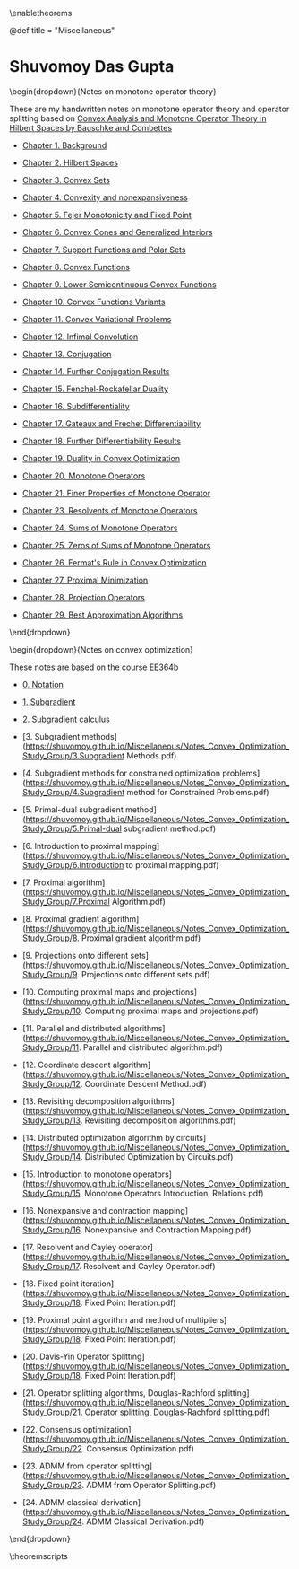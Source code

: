 \enabletheorems

@def title = "Miscellaneous"

# Shuvomoy Das Gupta 

\begin{dropdown}{Notes on monotone operator theory}

These are my handwritten notes on monotone operator theory and operator splitting based on [Convex Analysis and Monotone Operator Theory in Hilbert Spaces by  Bauschke and Combettes](https://link.springer.com/book/10.1007/978-1-4419-9467-7)


- [Chapter 1. Background](https://shuvomoy.github.io/Miscellaneous/Notes_Monotone_Operator_Splitting/Chapter_1._Background.pdf)

- [Chapter 2. Hilbert Spaces](https://shuvomoy.github.io/Miscellaneous/Notes_Monotone_Operator_Splitting/Chapter_2._Hilbert_Spaces.pdf)

- [Chapter 3. Convex Sets](https://shuvomoy.github.io/Miscellaneous/Notes_Monotone_Operator_Splitting/Chapter_3._Convex_Sets.pdf)

- [Chapter 4. Convexity and nonexpansiveness](https://shuvomoy.github.io/Miscellaneous/Notes_Monotone_Operator_Splitting/Chapter_4._Convexity_and_nonexpansiveness.pdf)

- [Chapter 5. Fejer Monotonicity and Fixed Point](https://shuvomoy.github.io/Miscellaneous/Notes_Monotone_Operator_Splitting/Chapter_5._Fejer_Monotonicity_and_Fixed_Point.pdf)

- [Chapter 6. Convex Cones and Generalized Interiors](https://shuvomoy.github.io/Miscellaneous/Notes_Monotone_Operator_Splitting/Chapter_6._Convex_Cones_and_Generalized_Interiors.pdf)

- [Chapter 7. Support Functions and Polar Sets](https://shuvomoy.github.io/Miscellaneous/Notes_Monotone_Operator_Splitting/Chapter_7._Support_Functions_and_Polar_Sets.pdf)

- [Chapter 8. Convex Functions](https://shuvomoy.github.io/Miscellaneous/Notes_Monotone_Operator_Splitting/Chapter_8._Convex_Functions.pdf)

- [Chapter 9. Lower Semicontinuous Convex Functions](https://shuvomoy.github.io/Miscellaneous/Notes_Monotone_Operator_Splitting/Chapter_9._Lower_Semicontinuous_Convex_Functions.pdf)

- [Chapter 10. Convex Functions Variants](https://shuvomoy.github.io/Miscellaneous/Notes_Monotone_Operator_Splitting/Chapter_10._Convex_Functions_Variants.pdf)

- [Chapter 11. Convex Variational Problems](https://shuvomoy.github.io/Miscellaneous/Notes_Monotone_Operator_Splitting/Chapter_11._Convex_Variational_Problems.pdf)

- [Chapter 12. Infimal Convolution](https://shuvomoy.github.io/Miscellaneous/Notes_Monotone_Operator_Splitting/Chapter_12._Infimal_Convolution.pdf)

- [Chapter 13. Conjugation](https://shuvomoy.github.io/Miscellaneous/Notes_Monotone_Operator_Splitting/Chapter_13._Conjugation.pdf)

- [Chapter 14. Further Conjugation Results](https://shuvomoy.github.io/Miscellaneous/Notes_Monotone_Operator_Splitting/Chapter_14._Further_Conjugation_Results.pdf)

- [Chapter 15. Fenchel-Rockafellar Duality](https://shuvomoy.github.io/Miscellaneous/Notes_Monotone_Operator_Splitting/Chapter_15._Fenchel-Rockafellar_Duality.pdf)

- [Chapter 16. Subdifferentiality](https://shuvomoy.github.io/Miscellaneous/Notes_Monotone_Operator_Splitting/Chapter_16._Subdifferentiality.pdf)

- [Chapter 17. Gateaux and Frechet Differentiability](https://shuvomoy.github.io/Miscellaneous/Notes_Monotone_Operator_Splitting/Chapter_17._Gateaux_and_Frechet_Differentiability.pdf)

- [Chapter 18. Further Differentiability Results](https://shuvomoy.github.io/Miscellaneous/Notes_Monotone_Operator_Splitting/Chapter_18._Further_Differentiability_Results.pdf)

- [Chapter 19. Duality in Convex Optimization](https://shuvomoy.github.io/Miscellaneous/Notes_Monotone_Operator_Splitting/Chapter_19._Duality_in_Convex_Optimization.pdf)

- [Chapter 20. Monotone Operators](https://shuvomoy.github.io/Miscellaneous/Notes_Monotone_Operator_Splitting/Chapter_20._Monotone_Operators.pdf)

- [Chapter 21. Finer Properties of Monotone Operator](https://shuvomoy.github.io/Miscellaneous/Notes_Monotone_Operator_Splitting/Chapter_21._Finer_Properties_of_Monotone_Operator.pdf)

- [Chapter 23. Resolvents of Monotone Operators](https://shuvomoy.github.io/Miscellaneous/Notes_Monotone_Operator_Splitting/Chapter_23._Resolvents_of_Monotone_Operators.pdf)

- [Chapter 24. Sums of Monotone Operators](https://shuvomoy.github.io/Miscellaneous/Notes_Monotone_Operator_Splitting/Chapter_24._Sums_of_Monotone_Operators.pdf)

- [Chapter 25. Zeros of Sums of Monotone Operators](https://shuvomoy.github.io/Miscellaneous/Notes_Monotone_Operator_Splitting/Chapter_25._Zeros_of_Sums_of_Monotone_Operators.pdf)

- [Chapter 26. Fermat's Rule in Convex Optimization](https://shuvomoy.github.io/Miscellaneous/Notes_Monotone_Operator_Splitting/Chapter_26._Fermat's_Rule_in_Convex_Optimization.pdf)

- [Chapter 27. Proximal Minimization](https://shuvomoy.github.io/Miscellaneous/Notes_Monotone_Operator_Splitting/Chapter_27._Proximal_Minimization.pdf)

- [Chapter 28. Projection Operators](https://shuvomoy.github.io/Miscellaneous/Notes_Monotone_Operator_Splitting/Chapter_28._Projection_Operators.pdf)

- [Chapter 29. Best Approximation Algorithms](https://shuvomoy.github.io/Miscellaneous/Notes_Monotone_Operator_Splitting/Chapter_29._Best_Approximation_Algorithms.pdf)

\end{dropdown}



\begin{dropdown}{Notes on convex optimization}

These notes are based on the course [EE364b](https://web.stanford.edu/class/ee364b/index.html)

- [0. Notation](https://shuvomoy.github.io/Miscellaneous/Notes_Convex_Optimization_Study_Group/0_Notation.pdf)

- [1. Subgradient](https://shuvomoy.github.io/Miscellaneous/Notes_Convex_Optimization_Study_Group/1.Subgradient.pdf)

- [2. Subgradient calculus](https://shuvomoy.github.io/Miscellaneous/Notes_Convex_Optimization_Study_Group/2.Subgradient_Calculus.pdf)

- [3. Subgradient methods](https://shuvomoy.github.io/Miscellaneous/Notes_Convex_Optimization_Study_Group/3.Subgradient Methods.pdf)

- [4. Subgradient methods for constrained optimization problems](https://shuvomoy.github.io/Miscellaneous/Notes_Convex_Optimization_Study_Group/4.Subgradient method for Constrained Problems.pdf)

- [5. Primal-dual subgradient method](https://shuvomoy.github.io/Miscellaneous/Notes_Convex_Optimization_Study_Group/5.Primal-dual subgradient method.pdf)

- [6. Introduction to proximal mapping](https://shuvomoy.github.io/Miscellaneous/Notes_Convex_Optimization_Study_Group/6.Introduction to proximal mapping.pdf)

- [7. Proximal algorithm](https://shuvomoy.github.io/Miscellaneous/Notes_Convex_Optimization_Study_Group/7.Proximal Algorithm.pdf)

- [8. Proximal gradient algorithm](https://shuvomoy.github.io/Miscellaneous/Notes_Convex_Optimization_Study_Group/8. Proximal gradient algorithm.pdf)

- [9. Projections onto different sets](https://shuvomoy.github.io/Miscellaneous/Notes_Convex_Optimization_Study_Group/9. Projections onto different sets.pdf)

- [10. Computing proximal maps and projections](https://shuvomoy.github.io/Miscellaneous/Notes_Convex_Optimization_Study_Group/10. Computing proximal maps and projections.pdf)

- [11. Parallel and distributed algorithms](https://shuvomoy.github.io/Miscellaneous/Notes_Convex_Optimization_Study_Group/11. Parallel and distributed algorithm.pdf)

- [12. Coordinate descent algorithm](https://shuvomoy.github.io/Miscellaneous/Notes_Convex_Optimization_Study_Group/12. Coordinate Descent Method.pdf)

- [13. Revisiting decomposition algorithms](https://shuvomoy.github.io/Miscellaneous/Notes_Convex_Optimization_Study_Group/13. Revisiting decomposition algorithms.pdf)

- [14. Distributed optimization algorithm by circuits](https://shuvomoy.github.io/Miscellaneous/Notes_Convex_Optimization_Study_Group/14. Distributed Optimization by Circuits.pdf)

- [15. Introduction to monotone operators](https://shuvomoy.github.io/Miscellaneous/Notes_Convex_Optimization_Study_Group/15. Monotone Operators Introduction, Relations.pdf)

- [16. Nonexpansive and contraction mapping](https://shuvomoy.github.io/Miscellaneous/Notes_Convex_Optimization_Study_Group/16. Nonexpansive and Contraction Mapping.pdf)

- [17. Resolvent and Cayley operator](https://shuvomoy.github.io/Miscellaneous/Notes_Convex_Optimization_Study_Group/17. Resolvent and Cayley Operator.pdf)

- [18. Fixed point iteration](https://shuvomoy.github.io/Miscellaneous/Notes_Convex_Optimization_Study_Group/18. Fixed Point Iteration.pdf)

- [19. Proximal point algorithm and method of multipliers](https://shuvomoy.github.io/Miscellaneous/Notes_Convex_Optimization_Study_Group/18. Fixed Point Iteration.pdf)

- [20. Davis-Yin Operator Splitting](https://shuvomoy.github.io/Miscellaneous/Notes_Convex_Optimization_Study_Group/18. Fixed Point Iteration.pdf)

- [21. Operator splitting algorithms, Douglas-Rachford splitting](https://shuvomoy.github.io/Miscellaneous/Notes_Convex_Optimization_Study_Group/21. Operator splitting, Douglas-Rachford splitting.pdf)

- [22. Consensus optimization](https://shuvomoy.github.io/Miscellaneous/Notes_Convex_Optimization_Study_Group/22. Consensus Optimization.pdf)

- [23. ADMM from operator splitting](https://shuvomoy.github.io/Miscellaneous/Notes_Convex_Optimization_Study_Group/23. ADMM from Operator Splitting.pdf)

- [24. ADMM classical derivation](https://shuvomoy.github.io/Miscellaneous/Notes_Convex_Optimization_Study_Group/24. ADMM Classical Derivation.pdf)

\end{dropdown}

\theoremscripts

